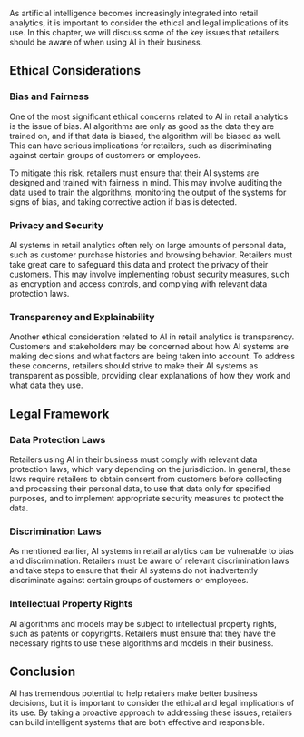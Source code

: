 
As artificial intelligence becomes increasingly integrated into retail analytics, it is important to consider the ethical and legal implications of its use. In this chapter, we will discuss some of the key issues that retailers should be aware of when using AI in their business.

Ethical Considerations
----------------------

### Bias and Fairness

One of the most significant ethical concerns related to AI in retail analytics is the issue of bias. AI algorithms are only as good as the data they are trained on, and if that data is biased, the algorithm will be biased as well. This can have serious implications for retailers, such as discriminating against certain groups of customers or employees.

To mitigate this risk, retailers must ensure that their AI systems are designed and trained with fairness in mind. This may involve auditing the data used to train the algorithms, monitoring the output of the systems for signs of bias, and taking corrective action if bias is detected.

### Privacy and Security

AI systems in retail analytics often rely on large amounts of personal data, such as customer purchase histories and browsing behavior. Retailers must take great care to safeguard this data and protect the privacy of their customers. This may involve implementing robust security measures, such as encryption and access controls, and complying with relevant data protection laws.

### Transparency and Explainability

Another ethical consideration related to AI in retail analytics is transparency. Customers and stakeholders may be concerned about how AI systems are making decisions and what factors are being taken into account. To address these concerns, retailers should strive to make their AI systems as transparent as possible, providing clear explanations of how they work and what data they use.

Legal Framework
---------------

### Data Protection Laws

Retailers using AI in their business must comply with relevant data protection laws, which vary depending on the jurisdiction. In general, these laws require retailers to obtain consent from customers before collecting and processing their personal data, to use that data only for specified purposes, and to implement appropriate security measures to protect the data.

### Discrimination Laws

As mentioned earlier, AI systems in retail analytics can be vulnerable to bias and discrimination. Retailers must be aware of relevant discrimination laws and take steps to ensure that their AI systems do not inadvertently discriminate against certain groups of customers or employees.

### Intellectual Property Rights

AI algorithms and models may be subject to intellectual property rights, such as patents or copyrights. Retailers must ensure that they have the necessary rights to use these algorithms and models in their business.

Conclusion
----------

AI has tremendous potential to help retailers make better business decisions, but it is important to consider the ethical and legal implications of its use. By taking a proactive approach to addressing these issues, retailers can build intelligent systems that are both effective and responsible.
